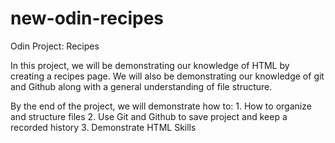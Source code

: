# new-odin-recipes

Odin Project: Recipes

In this project, we will be demonstrating our knowledge of HTML by creating a recipes page.
We will also be demonstrating our knowledge of git and Github along with a general
understanding of file structure.

By the end of the project, we will demonstrate how to:
    1. How to organize and structure files
    2. Use Git and Github to save project and keep a recorded history 
    3. Demonstrate HTML Skills

